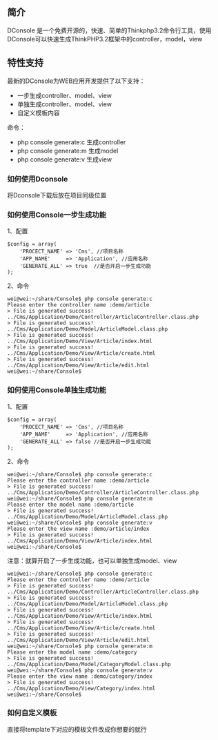 ﻿## 简介

DConsole 是一个免费开源的，快速、简单的Thinkphp3.2命令行工具，使用DConsole可以快速生成ThinkPHP3.2框架中的controller，model，view

## 特性支持

最新的DConsole为WEB应用开发提供了以下支持：

*  一步生成controller、model、view
*  单独生成controller、model、view
*  自定义模板内容

命令：

*  php console generate:c 生成controller
*  php console generate:m 生成model
*  php console generate:v 生成view

### 如何使用Dconsole

将Dconsole下载后放在项目同级位置

### 如何使用Console一步生成功能

1、配置

```
$config = array(
	'PROCECT_NAME' => 'Cms', //项目名称
	'APP_NAME'     => 'Application', //应用名称
	'GENERATE_ALL' => true	//是否开启一步生成功能
);
```

2、命令

```
wei@wei:~/share/Console$ php console generate:c
Please enter the controller name :demo/article
> File is generated success!	../Cms/Application/Demo/Controller/ArticleController.class.php
> File is generated success!	../Cms/Application/Demo/Model/ArticleModel.class.php
> File is generated success!	../Cms/Application/Demo/View/Article/index.html
> File is generated success!	../Cms/Application/Demo/View/Article/create.html
> File is generated success!	../Cms/Application/Demo/View/Article/edit.html
wei@wei:~/share/Console$
```

### 如何使用Console单独生成功能

1、配置

```
$config = array(
	'PROCECT_NAME' => 'Cms', //项目名称
	'APP_NAME'     => 'Application', //应用名称
	'GENERATE_ALL' => false	//是否开启一步生成功能
);
```

2、命令

```
wei@wei:~/share/Console$ php console generate:c
Please enter the controller name :demo/article
> File is generated success!	../Cms/Application/Demo/Controller/ArticleController.class.php
wei@wei:~/share/Console$ php console generate:m
Please enter the model name :demo/article
> File is generated success!	../Cms/Application/Demo/Model/ArticleModel.class.php
wei@wei:~/share/Console$ php console generate:v
Please enter the view name :demo/article/index
> File is generated success!	../Cms/Application/Demo/View/Article/index.html
wei@wei:~/share/Console$
```

注意：就算开启了一步生成功能，也可以单独生成model、view

```
wei@wei:~/share/Console$ php console generate:c
Please enter the controller name :demo/article
> File is generated success!	../Cms/Application/Demo/Controller/ArticleController.class.php
> File is generated success!	../Cms/Application/Demo/Model/ArticleModel.class.php
> File is generated success!	../Cms/Application/Demo/View/Article/index.html
> File is generated success!	../Cms/Application/Demo/View/Article/create.html
> File is generated success!	../Cms/Application/Demo/View/Article/edit.html
wei@wei:~/share/Console$ php console generate:m
Please enter the model name :demo/category
> File is generated success!	../Cms/Application/Demo/Model/CategoryModel.class.php
wei@wei:~/share/Console$ php console generate:v
Please enter the view name :demo/category/index
> File is generated success!	../Cms/Application/Demo/View/Category/index.html
wei@wei:~/share/Console$
```

### 如何自定义模板

直接将template下对应的模板文件改成你想要的就行